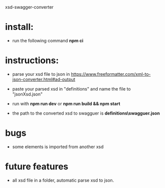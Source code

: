 xsd-swagger-converter

# install:

* run the following command **npm ci**
# instructions:

* parse your xsd file to json in https://www.freeformatter.com/xml-to-json-converter.html#ad-output

* paste your parsed xsd in "definitions" and name the file to "jsonXsd.json"

* run with **npm run dev** or **npm run build && npm start**

* the path to the converted xsd to swagguer is **definitions\swagguer.json**

# bugs

* some elements is imported from another xsd

# future features

* all xsd file in a folder, automatic parse xsd to json.


